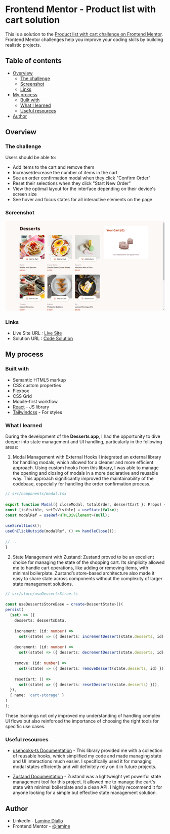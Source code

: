 # Frontend Mentor - Product list with cart solution

This is a solution to the [Product list with cart challenge on Frontend Mentor](https://www.frontendmentor.io/challenges/product-list-with-cart-5MmqLVAp_d). Frontend Mentor challenges help you improve your coding skills by building realistic projects. 

## Table of contents

- [Overview](#overview)
  - [The challenge](#the-challenge)
  - [Screenshot](#screenshot)
  - [Links](#links)
- [My process](#my-process)
  - [Built with](#built-with)
  - [What I learned](#what-i-learned)
  - [Useful resources](#useful-resources)
- [Author](#author)

## Overview

### The challenge

Users should be able to:

- Add items to the cart and remove them
- Increase/decrease the number of items in the cart
- See an order confirmation modal when they click "Confirm Order"
- Reset their selections when they click "Start New Order"
- View the optimal layout for the interface depending on their device's screen size
- See hover and focus states for all interactive elements on the page

### Screenshot

![](design/Screenshot.png)

### Links

- Live Site URL : [Live Site]()
- Solution URL : [Code Solution](https://github.com/LamineGitHub/desserts-app)

## My process

### Built with

- Semantic HTML5 markup
- CSS custom properties
- Flexbox
- CSS Grid
- Mobile-first workflow
- [React](https://react.dev/) - JS library
- [Tailwindcss](https://tailwindcss.com/) - For styles

### What I learned

During the development of the **Desserts app**, I had the opportunity to dive deeper into state management and UI handling, particularly in the following areas:

1. Modal Management with External Hooks
  I integrated an external library for handling modals, which allowed for a cleaner and more efficient approach. Using custom hooks from this library, I was able to manage the opening and closing of modals in a more declarative and reusable way. This approach significantly improved the maintainability of the codebase, especially for handling the order confirmation process.
  
  ```ts
// src/components/modal.tsx  

export function Modal({ closeModal, totalOrder, dessertCart }: Props) {
  const [isVisible, setIsVisible] = useState(false);
  const modalRef = useRef<HTMLDivElement>(null);
  
  useScrollLock();
  useOnClickOutside(modalRef, () => handleClose());

//...
}
  ```

2. State Management with Zustand: 
   Zustand proved to be an excellent choice for managing the state of the shopping cart. Its simplicity allowed me to handle cart operations, like adding or removing items, with minimal boilerplate. 
   Zustand’s store-based architecture also made it easy to share state across components without the complexity of larger state management solutions.

  ```ts
// src/store/useDessertsStroe.ts

const useDessertsStoreBase = create<DessertState>()(
  persist(
    (set) => ({
      desserts: dessertsData,

      increment: (id: number) =>
        set((state) => ({ desserts: incrementDessert(state.desserts, id) })),

      decrement: (id: number) =>
        set((state) => ({ desserts: decrementDessert(state.desserts, id) })),

      remove: (id: number) =>
        set((state) => ({ desserts: removeDessert(state.desserts, id) })),

      resetCart: () =>
        set((state) => ({ desserts: resetDesserts(state.desserts) })),
    }),
    { name: 'cart-storage' }
  )
);
  ```

These learnings not only improved my understanding of handling complex UI flows but also reinforced the importance of choosing the right tools for specific use cases.
### Useful resources

- [usehooks-ts Documentation](https://usehooks-ts.com) - This library provided me with a collection of reusable hooks, which simplified my code and made managing state and UI interactions much easier. I specifically used it for managing modal states efficiently and will definitely rely on it in future projects.

- [Zustand Documentation](https://docs.pmnd.rs/zustand/getting-started/introduction) - Zustand was a lightweight yet powerful state management tool for this project. It allowed me to manage the cart's state with minimal boilerplate and a clean API. I highly recommend it for anyone looking for a simple but effective state management solution.


## Author

- LinkedIn - [Lamine Diallo](https://www.linkedin.com/in/mamadou-lamine-diallo-1a8596241)
- Frontend Mentor - [@lamine](https://www.frontendmentor.io/profile/LamineGitHub)
